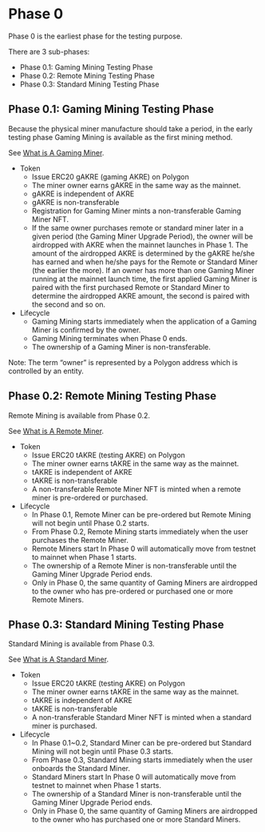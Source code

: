 # Phase 0

Phase 0 is the earliest phase for the testing purpose.

There are 3 sub-phases:

* Phase 0.1: Gaming Mining Testing Phase
* Phase 0.2: Remote Mining Testing Phase
* Phase 0.3: Standard Mining Testing Phase

## **Phase 0.1**: **Gaming Mining Testing Phase**

Because the physical miner manufacture should take a period, in the early testing phase Gaming Mining is available as the first mining method.

See [What is A Gaming Miner](../arkreen-network/development/miner.md#gaming-miner).

* Token
  * Issue ERC20 gAKRE (gaming AKRE) on Polygon
  * The miner owner earns gAKRE in the same way as the mainnet.
  * gAKRE is independent of AKRE
  * gAKRE is non-transferable
  * Registration for Gaming Miner mints a non-transferable Gaming Miner NFT.
  * If the same owner purchases remote or standard miner later in a given period (the Gaming Miner Upgrade Period), the owner will be airdropped with AKRE when the mainnet launches in Phase 1. The amount of the airdropped AKRE is determined by the gAKRE he/she has earned and when he/she pays for the Remote or Standard Miner (the earlier the more). If an owner has more than one Gaming Miner running at the mainnet launch time, the first applied Gaming Miner is paired with the first purchased Remote or Standard Miner to determine the airdropped AKRE amount, the second is paired with the second and so on.
* Lifecycle
  * Gaming Mining starts immediately when the application of a Gaming Miner is confirmed by the owner.
  * Gaming Mining terminates when Phase 0 ends.
  * The ownership of a Gaming Miner is non-transferable.

Note: The term “owner” is represented by a Polygon address which is controlled by an entity.

## **Phase 0.2**: **Remote Mining Testing Phase**

Remote Mining is available from Phase 0.2.

See [What is A Remote Miner](../arkreen-network/development/miner.md#remote-miner).

* Token
  * Issue ERC20 tAKRE (testing AKRE) on Polygon
  * The miner owner earns tAKRE in the same way as the mainnet.
  * tAKRE is independent of AKRE
  * tAKRE is non-transferable
  * A non-transferable Remote Miner NFT is minted when a remote miner is pre-ordered or purchased.
* Lifecycle
  * In Phase 0.1, Remote Miner can be pre-ordered but Remote Mining will not begin until Phase 0.2 starts.
  * From Phase 0.2, Remote Mining starts immediately when the user purchases the Remote Miner.
  * Remote Miners start In Phase 0 will automatically move from testnet to mainnet when Phase 1 starts.
  * The ownership of a Remote Miner is non-transferable until the Gaming Miner Upgrade Period ends.
  * Only in Phase 0, the same quantity of Gaming Miners are airdropped to the owner who has pre-ordered or purchased one or more Remote Miners.

## **Phase 0.3**: **Standard Mining Testing Phase**

Standard Mining is available from Phase 0.3.

See [What is A Standard Miner](../arkreen-network/development/miner.md#standard-miner).

* Token
  * Issue ERC20 tAKRE (testing AKRE) on Polygon
  * The miner owner earns tAKRE in the same way as the mainnet.
  * tAKRE is independent of AKRE
  * tAKRE is non-transferable
  * A non-transferable Standard Miner NFT is minted when a standard miner is purchased.
* Lifecycle
  * In Phase 0.1\~0.2, Standard Miner can be pre-ordered but Standard Mining will not begin until Phase 0.3 starts.
  * From Phase 0.3, Standard Mining starts immediately when the user onboards the Standard Miner.
  * Standard Miners start In Phase 0 will automatically move from testnet to mainnet when Phase 1 starts.
  * The ownership of a Standard Miner is non-transferable until the Gaming Miner Upgrade Period ends.
  * Only in Phase 0, the same quantity of Gaming Miners are airdropped to the owner who has purchased one or more Standard Miners.
